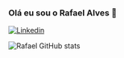 ### Olá eu sou o Rafael Alves 👋

[![Linkedin](https://img.shields.io/badge/LinkedIn-0077B5?style=for-the-badge&logo=linkedin&logoColor=white)](https://www.linkedin.com/in/rafaelalvesd/)

![Rafael GitHub stats](https://github-readme-stats.vercel.app/api?username=rafadiasdev&show_icons=true&theme=transparent)

